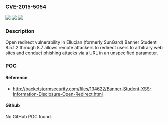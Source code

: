 ### [CVE-2015-5054](https://cve.mitre.org/cgi-bin/cvename.cgi?name=CVE-2015-5054)
![](https://img.shields.io/static/v1?label=Product&message=n%2Fa&color=blue)
![](https://img.shields.io/static/v1?label=Version&message=n%2Fa&color=blue)
![](https://img.shields.io/static/v1?label=Vulnerability&message=n%2Fa&color=brighgreen)

### Description

Open redirect vulnerability in Ellucian (formerly SunGard) Banner Student 8.5.1.2 through 8.7 allows remote attackers to redirect users to arbitrary web sites and conduct phishing attacks via a URL in an unspecified parameter.

### POC

#### Reference
- http://packetstormsecurity.com/files/134622/Banner-Student-XSS-Information-Disclosure-Open-Redirect.html

#### Github
No GitHub POC found.

